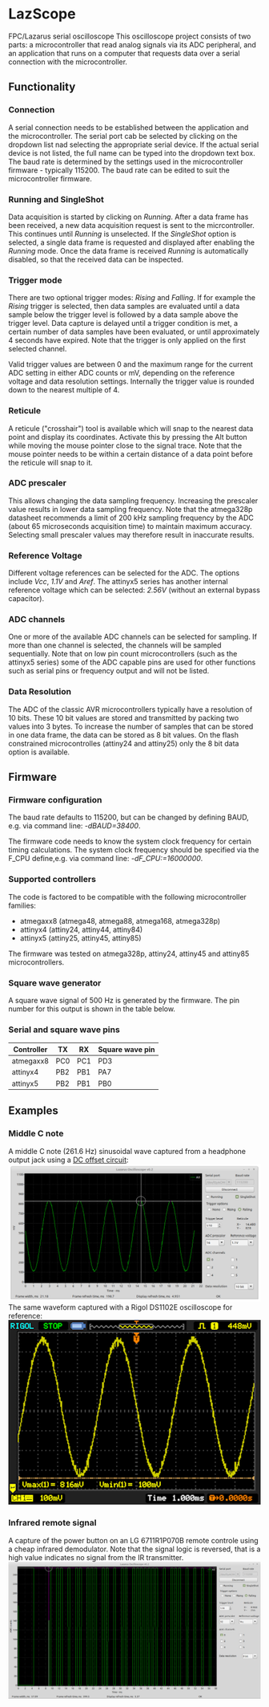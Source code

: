 # LazScope
FPC/Lazarus serial oscilloscope
This oscilloscope project consists of two parts: a microcontroller that read analog signals via its ADC peripheral, and an application that runs on a computer that requests data over a serial connection with the microcontroller.

## Functionality
### Connection
A serial connection needs to be established between the application and the microcontroller. The serial port cab be selected by clicking on the dropdown list nad selecting the appropriate serial device. If the actual serial device is not listed, the full name can be typed into the dropdown text box. The baud rate is determined by the settings used in the microcontroller firmware - typically 115200. The baud rate can be edited to suit the microcontroller firmware.

### Running and SingleShot
Data acquisition is started by clicking on _Running_.  After a data frame has been received, a new data acquisition request is sent to the micrcontroller.  This continues until _Running_ is unselected.  If the _SingleShot_ option is selected, a single data frame is requested and displayed after enabling the _Running_ mode. Once the data frame is received _Running_ is automatically disabled, so that the received data can be inspected.

### Trigger mode
There are two optional trigger modes: _Rising_ and _Falling_. If for example the _Rising_ trigger is selected, then data samples are evaluated until a data sample below the trigger level is followed by a data sample above the trigger level.  Data capture is delayed until a trigger condition is met, a certain number of data samples have been evaluated, or until approximately 4 seconds have expired. Note that the trigger is only applied on the first selected channel.

Valid trigger values are between 0 and the maximum range for the current ADC setting in either ADC counts or mV, depending on the reference voltage and data resolution settings. Internally the trigger value is rounded down to the nearest multiple of 4.

### Reticule
A reticule ("crosshair") tool is available which will snap to the nearest data point and display its coordinates.  Activate this by pressing the Alt button while moving the mouse pointer close to the signal trace. Note that the mouse pointer needs to be within a certain distance of a data point before the reticule will snap to it.

### ADC prescaler
This allows changing the data sampling frequency. Increasing the prescaler value results in lower data sampling frequency. Note that the atmega328p datasheet recommends a limit of 200 kHz sampling frequency by the ADC (about 65 microseconds acquisition time) to maintain maximum accuracy. Selecting small prescaler values may therefore result in inaccurate results.

### Reference Voltage
Different voltage references can be selected for the ADC. The options include _Vcc_, _1.1V_ and _Aref_. The attinyx5 series has another internal reference voltage which can be selected: _2.56V_ (without an external bypass capacitor).

### ADC channels
One or more of the available ADC channels can be selected for sampling. If more than one channel is selected, the channels will be sampled sequentially. Note that on low pin count microcontrollers (such as the attinyx5 series) some of the ADC capable pins are used for other functions such as serial pins or frequency output and will not be listed.

### Data Resolution
The ADC of the classic AVR microcontrollers typically have a resolution of 10 bits. These 10 bit values are stored and transmitted by packing two values into 3 bytes. To increase the number of samples that can be stored in one data frame, the data can be stored as 8 bit values. On the flash constrained microcontrolles (attiny24 and attiny25) only the 8 bit data option is available.

## Firmware
### Firmware configuration
The baud rate defaults to 115200, but can be changed by defining BAUD, e.g. via command line: _-dBAUD=38400_.

The firmware code needs to know the system clock frequency for certain timing calculations. The system clock frequency should be specified via the F_CPU define,e.g. via command line: _-dF_CPU:=16000000_.

### Supported controllers
The code is factored to be compatible with the following microcontroller families:
* atmegaxx8 (atmega48, atmega88, atmega168, atmega328p)
* attinyx4 (attiny24, attiny44, attiny84)
* attinyx5 (attiny25, attiny45, attiny85)

The firmware was tested on atmega328p, attiny24, attiny45 and attiny85 microcontrollers.

### Square wave generator
A square wave signal of 500 Hz is generated by the firmware. The pin number for this output is shown in the table below.

### Serial and square wave pins
Controller | TX | RX | Square wave pin
---------- | --- | --- | ---------
atmegaxx8 | PC0 | PC1 | PD3
attinyx4 | PB2 | PB1 | PA7
attinyx5 | PB2 | PB1 | PB0

## Examples
### Middle C note
A middle C note (261.6 Hz) sinusoidal wave captured from a headphone output jack using a [DC offset circuit](images/DC_offset_circuit.png):
![](images/Middle_C_note_LazScope.png)
The same waveform captured with a Rigol DS1102E oscilloscope for reference:
![](images/Middle_C_note_Rigol.png)

### Infrared remote signal
A capture of the power button on an LG 6711R1P070B remote controle using a cheap infrared demodulator. Note that the signal logic is reversed, that is a high value indicates no signal from the IR transmitter.
![](images/LG_remote_trace_power_button.png)

